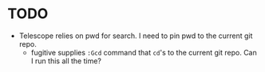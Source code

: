 # TODO

- Telescope relies on pwd for search. I need to pin pwd to the current git repo.
    - fugitive supplies  `:Gcd` command that `cd`'s to the current git repo. Can I run this all the time?

